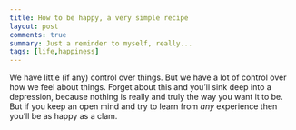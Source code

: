 ```yaml
---
title: How to be happy, a very simple recipe
layout: post
comments: true
summary: Just a reminder to myself, really...
tags: [life,happiness]
---
```


We have little (if any) control over things. But we have a lot of
control over how we feel about things. Forget about this and you’ll sink
deep into a depression, because nothing is really and truly the way you
want it to be. But if you keep an open mind and try to learn from
*any* experience then you’ll be as happy as a clam.
